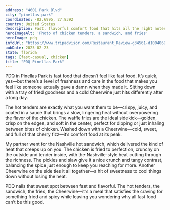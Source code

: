 ```yaml
---
address: "4601 Park Blvd"
city: "pinellas park"
coordinates: -82.6995, 27.8392
country: United States
description: Fast, flavorful comfort food that hits all the right notes.
heroImageAlt: 'Photo of chicken tenders, a sandwich, and fries'
heroImage: pdq
infoUrl: "https://www.tripadvisor.com/Restaurant_Review-g34561-d10040695-Reviews-Pdq-Pinellas_Park_Florida.html"
pubDate: 2025-02-23
state: florida
tags: [fast-casual, chicken]
title: "PDQ Pinellas Park"
---
```


PDQ in Pinellas Park is fast food that doesn’t feel like fast food. It’s quick, yes—but there’s a level of freshness and care in the food that makes you feel like someone actually gave a damn when they made it. Sitting down with a tray of fried goodness and a cold Cheerwine just hits differently after a long day.

The hot tenders are exactly what you want them to be—crispy, juicy, and coated in a sauce that brings a slow, lingering heat without overpowering the flavor of the chicken. The waffle fries are the ideal sidekick—golden, crisp on the edges, and soft in the center, perfect for dipping or just inhaling between bites of chicken. Washed down with a Cheerwine—cold, sweet, and full of that cherry fizz—it’s comfort food at its peak.

My partner went for the Nashville hot sandwich, which delivered the kind of heat that creeps up on you. The chicken is fried to perfection, crunchy on the outside and tender inside, with the Nashville-style heat cutting through the richness. The pickles and slaw give it a nice crunch and tangy contrast, balancing the spice just enough to keep you reaching for more. Another Cheerwine on the side ties it all together—a hit of sweetness to cool things down without losing the heat.

PDQ nails that sweet spot between fast and flavorful. The hot tenders, the sandwich, the fries, the Cheerwine—it’s a meal that satisfies the craving for something fried and spicy while leaving you wondering why all fast food can’t be this good.